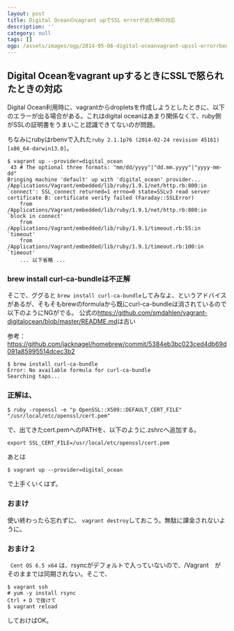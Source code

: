 ```yaml
---
layout: post
title: Digital Oceanのvagrant upでSSL errorが出た時の対応
description: ''
category: null
tags: []
ogp: /assets/images/ogp/2014-05-06-digital-oceanvagrant-upssl-errorrbenv_ogp.png
---
```


## Digital Oceanをvagrant upするときにSSLで怒られたときの対応

Digital Ocean利用時に、vagrantからdropletsを作成しようとしたときに、以下のエラーが出る場合がある。これはdigital oceanはあまり関係なくて、ruby側がSSLの証明書をうまいこと認識できてないのが問題。

ちなみにrubyはrbenvで入れた``ruby 2.1.1p76 (2014-02-24 revision 45161) [x86_64-darwin13.0]``。

```
$ vagrant up --provider=digital_ocean
 43 # The optional three formats: "mm/dd/yyyy"|"dd.mm.yyyy"|"yyyy-mm-dd"
Bringing machine 'default' up with 'digital_ocean' provider...
/Applications/Vagrant/embedded/lib/ruby/1.9.1/net/http.rb:800:in `connect': SSL_connect returned=1 errno=0 state=SSLv3 read server certificate B: certificate verify failed (Faraday::SSLError)
	from /Applications/Vagrant/embedded/lib/ruby/1.9.1/net/http.rb:800:in `block in connect'
	from /Applications/Vagrant/embedded/lib/ruby/1.9.1/timeout.rb:55:in `timeout'
	from /Applications/Vagrant/embedded/lib/ruby/1.9.1/timeout.rb:100:in `timeout'
	... 以下省略 ...
```


### brew install curl-ca-bundleは不正解
そこで、ググると ``brew install curl-ca-bundle``してみなよ、というアドバイスがあるが、そもそもbrewのformulaから既にcurl-ca-bundleは消されているので以下のようにNGがでる。
公式の<https://github.com/smdahlen/vagrant-digitalocean/blob/master/README.md>は古い

参考：<https://github.com/jacknagel/homebrew/commit/5384eb3bc023ced4db69d091a85995514dcec3b2>

```
$ brew install curl-ca-bundle
Error: No available formula for curl-ca-bundle
Searching taps...
```

### 正解は、

```
$ ruby -ropenssl -e "p OpenSSL::X509::DEFAULT_CERT_FILE"
"/usr/local/etc/openssl/cert.pem"
```

で、出てきたcert.pemへのPATHを、以下のように.zshrcへ追加する。

```
export SSL_CERT_FILE=/usr/local/etc/openssl/cert.pem
```

あとは

```
$ vagrant up --provider=digital_ocean
```

で上手くいくはず。


###  おまけ
使い終わったら忘れずに、 ``vagrant destroy``しておこう。無駄に課金されないように。


### おまけ２
`` Cent OS 6.5 x64`` は、rsyncがデフォルトで入っていないので、/Vagrant　がそのままでは同期されない。そこで、

```
$ vagrant ssh
# yum -y install rsync
Ctrl + D で抜けて
$ vagrant reload
```

しておけばOK。